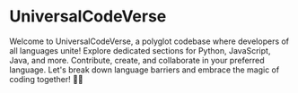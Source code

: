# UniversalCodeVerse
Welcome to UniversalCodeVerse, a polyglot codebase where developers of all languages unite! Explore dedicated sections for Python, JavaScript, Java, and more. Contribute, create, and collaborate in your preferred language. Let's break down language barriers and embrace the magic of coding together! 🚀🎉
